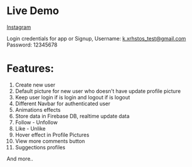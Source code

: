 # Live Demo

[Instagram](https://crestanzio.github.io/instagram-react/)

Login credentials for app or Signup,
Username: k.xrhstos_test@gmail.com
Password: 12345678

# Features:

1. Create new user
2. Default picture for new user who doesn't have update profile picture
3. Keep user login if is login and logout if is logout
4. Different Navbar for authenticated user
5. Animations effects
6. Store data in Firebase DB, realtime update data
7. Follow - Unfollow
8. Like - Unlike
8. Hover effect in Profile Pictures
9. View more comments button
10. Suggections profiles

And more..